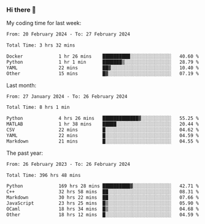 ### Hi there 👋

My coding time for last week:

<!--START_SECTION:week-->

```txt
From: 20 February 2024 - To: 27 February 2024

Total Time: 3 hrs 32 mins

Docker             1 hr 26 mins    ██████████░░░░░░░░░░░░░░░   40.60 %
Python             1 hr 1 min      ███████▒░░░░░░░░░░░░░░░░░   28.79 %
YAML               22 mins         ██▓░░░░░░░░░░░░░░░░░░░░░░   10.40 %
Other              15 mins         █▓░░░░░░░░░░░░░░░░░░░░░░░   07.19 %
```

<!--END_SECTION:week-->

Last month:

<!--START_SECTION:month-->

```txt
From: 27 January 2024 - To: 26 February 2024

Total Time: 8 hrs 1 min

Python             4 hrs 26 mins   █████████████▓░░░░░░░░░░░   55.25 %
MATLAB             1 hr 38 mins    █████░░░░░░░░░░░░░░░░░░░░   20.44 %
CSV                22 mins         █░░░░░░░░░░░░░░░░░░░░░░░░   04.62 %
YAML               22 mins         █░░░░░░░░░░░░░░░░░░░░░░░░   04.59 %
Markdown           21 mins         █░░░░░░░░░░░░░░░░░░░░░░░░   04.55 %
```

<!--END_SECTION:month-->

The past year:

<!--START_SECTION:year-->

```txt
From: 26 February 2023 - To: 26 February 2024

Total Time: 396 hrs 48 mins

Python             169 hrs 28 mins ██████████▓░░░░░░░░░░░░░░   42.71 %
C++                32 hrs 58 mins  ██░░░░░░░░░░░░░░░░░░░░░░░   08.31 %
Markdown           30 hrs 22 mins  ██░░░░░░░░░░░░░░░░░░░░░░░   07.66 %
JavaScript         23 hrs 25 mins  █▒░░░░░░░░░░░░░░░░░░░░░░░   05.90 %
OCaml              18 hrs 34 mins  █▒░░░░░░░░░░░░░░░░░░░░░░░   04.68 %
Other              18 hrs 12 mins  █░░░░░░░░░░░░░░░░░░░░░░░░   04.59 %
```

<!--END_SECTION:year-->
